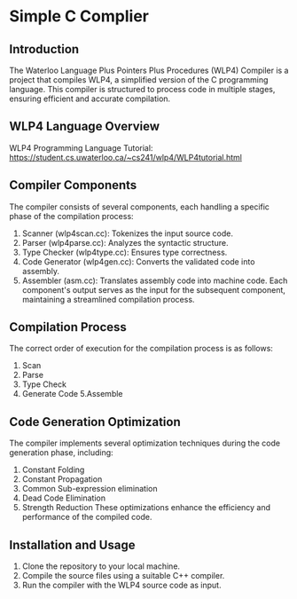 # Simple C Complier

## Introduction
The Waterloo Language Plus Pointers Plus Procedures (WLP4) Compiler is a project that compiles WLP4, a simplified version of the C programming language. This compiler is structured to process code in multiple stages, ensuring efficient and accurate compilation.

## WLP4 Language Overview
WLP4 Programming Language Tutorial: https://student.cs.uwaterloo.ca/~cs241/wlp4/WLP4tutorial.html

## Compiler Components 
The compiler consists of several components, each handling a specific phase of the compilation process:
1. Scanner (wlp4scan.cc): Tokenizes the input source code.
2. Parser (wlp4parse.cc): Analyzes the syntactic structure.
3. Type Checker (wlp4type.cc): Ensures type correctness.
4. Code Generator (wlp4gen.cc): Converts the validated code into assembly.
5. Assembler (asm.cc): Translates assembly code into machine code.
Each component's output serves as the input for the subsequent component, maintaining a streamlined compilation process.

## Compilation Process
The correct order of execution for the compilation process is as follows:
1. Scan
2. Parse
3. Type Check
4. Generate Code
5.Assemble

## Code Generation Optimization
The compiler implements several optimization techniques during the code generation phase, including:
1. Constant Folding  
2. Constant Propagation  
3. Common Sub-expression elimination  
4. Dead Code Elimination  
5. Strength Reduction
These optimizations enhance the efficiency and performance of the compiled code.

## Installation and Usage
1. Clone the repository to your local machine.
2. Compile the source files using a suitable C++ compiler.
3. Run the compiler with the WLP4 source code as input.
